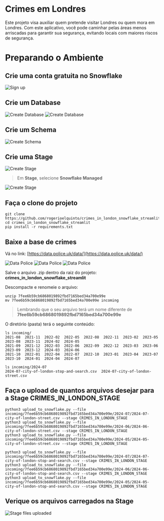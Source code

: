 # Crimes em Londres

Este projeto visa auxiliar quem pretende visitar Londres ou quem mora em Londres. Com este aplicativo, você pode caminhar pelas áreas menos arriscadas para garantir sua segurança, evitando locais com maiores riscos de segurança.

# Preparando o Ambiente

## Crie uma conta gratuita no Snowflake

![Sign up](images/sign_up.png)

## Crie um Database

![Create Database](images/create_db_1.png)
![Create Database](images/create_db_2.png)

## Crie um Schema

![Create Schema](images/create_schema.png)

## Crie uma Stage

![Create Stage](images/create_stage_1.png)
> Em **Stage**, selecione **Snowflake Managed**

![Create Stage](images/create_stage_2.png)

## Faça o clone do projeto

````
git clone https://github.com/rogerioelquinto/crimes_in_london_snowflake_streamlit.git
cd crimes_in_london_snowflake_streamlit
pip install -r requirements.txt
````

## Baixe a base de crimes

Vá no link: [https://data.police.uk/data/](https://data.police.uk/data/)

![Data Police](images/data_police_uk_london_1.png)
![Data Police](images/data_police_uk_london_2.png)
![Data Police](images/data_police_uk_london_3.png)

Salve o arquivo .zip dentro da raiz do projeto: **crimes_in_london_snowflake_streamlit**

Descompacte e renomeie o arquivo:

````
unzip 7fee6b59cb6868019892fbd7165bed34a700e99e
mv 7fee6b59cb6868019892fbd7165bed34a700e99e incoming
````
> Lembrando que o seu arquivo terá um nome diferente de **7fee6b59cb6868019892fbd7165bed34a700e99e**

O diretório (pasta) terá o seguinte conteúdo:

````
ls incoming/
2021-08  2021-11  2022-02  2022-05  2022-08  2022-11  2023-02  2023-05  2023-08  2023-11  2024-02  2024-05
2021-09  2021-12  2022-03  2022-06  2022-09  2022-12  2023-03  2023-06  2023-09  2023-12  2024-03  2024-06
2021-10  2022-01  2022-04  2022-07  2022-10  2023-01  2023-04  2023-07  2023-10  2024-01  2024-04  2024-07

ls incoming/2024-07
2024-07-city-of-london-stop-and-search.csv  2024-07-city-of-london-street.csv
````

## Faça o upload de quantos arquivos desejar para a Stage **CRIMES_IN_LONDON_STAGE**

````
python3 upload_to_snowflake.py --file incoming/7fee6b59cb6868019892fbd7165bed34a700e99e/2024-07/2024-07-city-of-london-street.csv --stage CRIMES_IN_LONDON_STAGE 
python3 upload_to_snowflake.py --file incoming/7fee6b59cb6868019892fbd7165bed34a700e99e/2024-06/2024-06-city-of-london-street.csv --stage CRIMES_IN_LONDON_STAGE 
python3 upload_to_snowflake.py --file incoming/7fee6b59cb6868019892fbd7165bed34a700e99e/2024-05/2024-05-city-of-london-street.csv --stage CRIMES_IN_LONDON_STAGE

python3 upload_to_snowflake.py --file incoming/7fee6b59cb6868019892fbd7165bed34a700e99e/2024-07/2024-07-city-of-london-stop-and-search.csv --stage CRIMES_IN_LONDON_STAGE 
python3 upload_to_snowflake.py --file incoming/7fee6b59cb6868019892fbd7165bed34a700e99e/2024-06/2024-06-city-of-london-stop-and-search.csv --stage CRIMES_IN_LONDON_STAGE 
python3 upload_to_snowflake.py --file incoming/7fee6b59cb6868019892fbd7165bed34a700e99e/2024-05/2024-05-city-of-london-stop-and-search.csv --stage CRIMES_IN_LONDON_STAGE 
````

## Verique os arquivos carregados na Stage

![Stage files uploaded](images/stage_files_uploaded.png)



